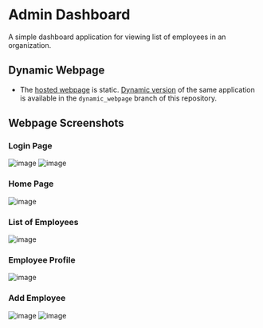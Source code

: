 # Admin Dashboard
A simple dashboard application for viewing list of employees in an organization. 

## Dynamic Webpage
* The [hosted webpage](https://masif2002.github.io/admin-dashboard/) is static. [Dynamic version](https://github.com/masif2002/admin-dashboard/tree/dynamic_webpage) of the same application is available in the `dynamic_webpage` branch of this repository.   

## Webpage Screenshots
### Login Page
![image](https://user-images.githubusercontent.com/94846379/217781240-ea59d321-f0e5-42b8-ad03-efb39407aaf7.png)
![image](https://user-images.githubusercontent.com/94846379/217781395-a97e4480-02d0-417b-83ab-ee7c5e21179e.png)

### Home Page
![image](https://user-images.githubusercontent.com/94846379/217781561-f79792e4-76e8-41c8-b3b5-f14833bdcfda.png)

### List of Employees
![image](https://user-images.githubusercontent.com/94846379/217781904-831e6d49-93c6-44a7-8b09-7e914103bdac.png)

### Employee Profile
![image](https://user-images.githubusercontent.com/94846379/217782090-4a8a9fa9-57fb-4d00-bb84-0aeeb88973ff.png)

### Add Employee
![image](https://user-images.githubusercontent.com/94846379/217782279-51564a54-0fb9-48f4-87be-6a93f8044087.png)
![image](https://user-images.githubusercontent.com/94846379/217782280-a4484df2-6129-4d8e-8446-6250ba8e1dae.png)

